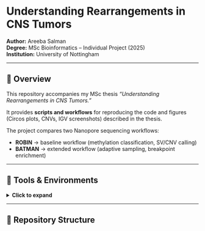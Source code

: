 # Understanding Rearrangements in CNS Tumors  

**Author:** Areeba Salman  
**Degree:** MSc Bioinformatics – Individual Project (2025)  
**Institution:** University of Nottingham  

---

## 📌 Overview
This repository accompanies my MSc thesis *“Understanding Rearrangements in CNS Tumors.”*  

It provides **scripts and workflows** for reproducing the code and figures (Circos plots, CNVs, IGV screenshots) described in the thesis.  

The project compares two Nanopore sequencing workflows:  
- **ROBIN** → baseline workflow (methylation classification, SV/CNV calling)  
- **BATMAN** → extended workflow (adaptive sampling, breakpoint enrichment)  

---

## 🧰 Tools & Environments

<details>
<summary><b>Click to expand</b></summary>

### SV Calling
- Sniffles2  
- cuteSV  
- SVIM  
- Epi2me `wf-human-variation`

### SV Merging & Filtering
- SURVIVOR  

### Visualization
- IGV  
- Samplot  
- Ribbon  
- Circos-style Python scripts (in this repo)  

### CNV Analysis
- CNVkit  

### Annotation
- Bedtools  
- COSMIC CGC v96  
- Ensembl biomaRt (R)  

### Supporting
- Samtools  
- Bcftools  
- R (`VariantAnnotation`, `ggplot2`, `dplyr`, `eulerr`)  

</details>

---

## 📂 Repository Structure


